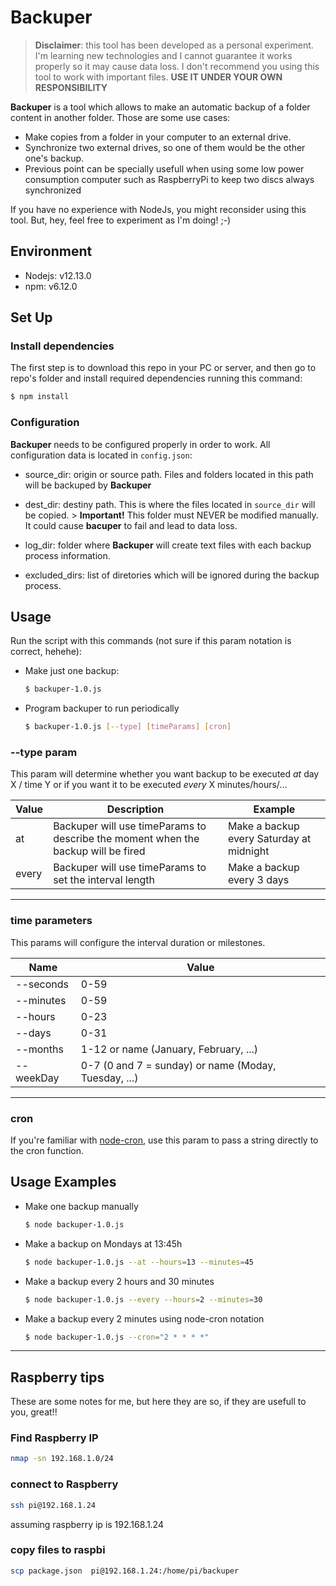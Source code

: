 # Backuper

> **Disclaimer**: this tool has been developed as a personal experiment. I'm learning new technologies and I cannot guarantee it works properly so it may cause data loss. I don't recommend you using this tool to work with important files. **USE IT UNDER YOUR OWN RESPONSIBILITY**

**Backuper** is a tool which allows to make an automatic backup of a folder content in another folder. Those are some use cases:
- Make copies from a folder in your computer to an external drive.
- Synchronize two external drives, so one of them would be the other one's backup.
- Previous point can be specially usefull when using some low power consumption computer such as RaspberryPi to keep two discs always synchronized

If you have no experience with NodeJs, you might reconsider using this tool. But, hey, feel free to experiment as I'm doing! ;-)

## Environment

- Nodejs: v12.13.0
- npm: v6.12.0

## Set Up

### Install dependencies

The first step is to download this repo in your PC or server, and then go to repo's folder and install required dependencies running this command:

```bash
$ npm install
```

### Configuration

**Backuper** needs to be configured properly in order to work. All configuration data is located in `config.json`:

- source_dir: origin or source path. Files and folders located in this path will be backuped by **Backuper**

- dest_dir: destiny path. This is where the files located in `source_dir` will be copied.
        > **Important!** This folder must NEVER be modified manually. It could cause **bacuper** to fail and lead to data loss.

- log_dir: folder where **Backuper** will create text files with each backup process information.

- excluded_dirs: list of diretories which will be ignored during the backup process.

## Usage

Run the script with this commands (not sure if this param notation is correct, hehehe):

- Make just one backup:

    ```bash
    $ backuper-1.0.js
    ```
- Program backuper to run periodically

    ```bash
    $ backuper-1.0.js [--type] [timeParams] [cron]
    ```


### --type param

This param will determine whether you want backup to be executed _at_ day X / time Y or if you want it to be executed _every_ X minutes/hours/...

|  Value     | Description | Example |
|------------|-------------|---------|
| at  | Backuper will use timeParams to describe the moment when the backup will be fired | Make a backup every Saturday at midnight |
|every |Backuper will use timeParams to set the interval length | Make a backup every 3 days |
----

### time parameters

This params will configure the interval duration or milestones.

|  Name      |  Value  |
|------------|---------|
| --seconds  | 0-59    |
| --minutes  | 0-59    |
| --hours    | 0-23    |
| --days     | 0-31    |
| --months   | 1-12 or name (January, February, ...)  |
| --weekDay  | 0-7 (0 and 7 = sunday) or name (Moday, Tuesday, ...) |
---

### cron

If you're familiar with [node-cron](https://www.npmjs.com/package/node-cron), use this param to pass a string directly to the cron function.

## Usage Examples

- Make one backup manually
    ```bash
    $ node backuper-1.0.js
    ```

- Make a backup on Mondays at 13:45h
    ```bash
    $ node backuper-1.0.js --at --hours=13 --minutes=45
    ```

- Make a backup every 2 hours and 30 minutes
    ```bash
    $ node backuper-1.0.js --every --hours=2 --minutes=30
    ```

- Make a backup every 2 minutes using node-cron notation
    ```bash
    $ node backuper-1.0.js --cron="2 * * * *"
    ```

-----



## Raspberry tips

These are some notes for me, but here they are so, if they are usefull to you, great!!

### Find Raspberry IP
```bash
nmap -sn 192.168.1.0/24
```

### connect to Raspberry
```bash
ssh pi@192.168.1.24
```

assuming raspberry ip is 192.168.1.24

### copy files to raspbi

```bash
scp package.json  pi@192.168.1.24:/home/pi/backuper
```
